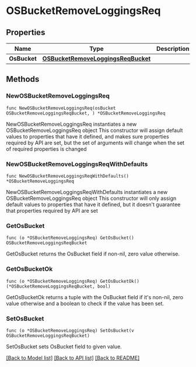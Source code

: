 # OSBucketRemoveLoggingsReq

## Properties

Name | Type | Description | Notes
------------ | ------------- | ------------- | -------------
**OsBucket** | [**OSBucketRemoveLoggingsReqBucket**](OSBucketRemoveLoggingsReqBucket.md) |  | 

## Methods

### NewOSBucketRemoveLoggingsReq

`func NewOSBucketRemoveLoggingsReq(osBucket OSBucketRemoveLoggingsReqBucket, ) *OSBucketRemoveLoggingsReq`

NewOSBucketRemoveLoggingsReq instantiates a new OSBucketRemoveLoggingsReq object
This constructor will assign default values to properties that have it defined,
and makes sure properties required by API are set, but the set of arguments
will change when the set of required properties is changed

### NewOSBucketRemoveLoggingsReqWithDefaults

`func NewOSBucketRemoveLoggingsReqWithDefaults() *OSBucketRemoveLoggingsReq`

NewOSBucketRemoveLoggingsReqWithDefaults instantiates a new OSBucketRemoveLoggingsReq object
This constructor will only assign default values to properties that have it defined,
but it doesn't guarantee that properties required by API are set

### GetOsBucket

`func (o *OSBucketRemoveLoggingsReq) GetOsBucket() OSBucketRemoveLoggingsReqBucket`

GetOsBucket returns the OsBucket field if non-nil, zero value otherwise.

### GetOsBucketOk

`func (o *OSBucketRemoveLoggingsReq) GetOsBucketOk() (*OSBucketRemoveLoggingsReqBucket, bool)`

GetOsBucketOk returns a tuple with the OsBucket field if it's non-nil, zero value otherwise
and a boolean to check if the value has been set.

### SetOsBucket

`func (o *OSBucketRemoveLoggingsReq) SetOsBucket(v OSBucketRemoveLoggingsReqBucket)`

SetOsBucket sets OsBucket field to given value.



[[Back to Model list]](../README.md#documentation-for-models) [[Back to API list]](../README.md#documentation-for-api-endpoints) [[Back to README]](../README.md)


